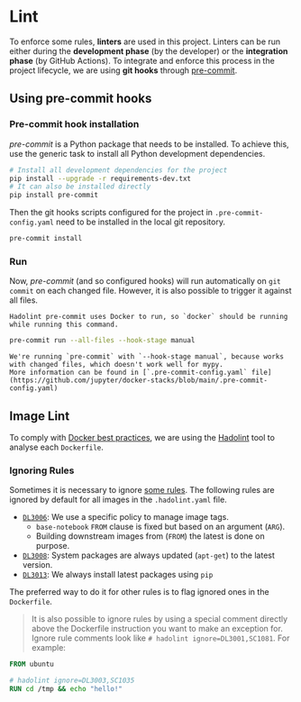 # Lint

To enforce some rules, **linters** are used in this project.
Linters can be run either during the **development phase** (by the developer) or the **integration phase** (by GitHub Actions).
To integrate and enforce this process in the project lifecycle, we are using **git hooks** through [pre-commit][pre-commit].

## Using pre-commit hooks

### Pre-commit hook installation

_pre-commit_ is a Python package that needs to be installed.
To achieve this, use the generic task to install all Python development dependencies.

```sh
# Install all development dependencies for the project
pip install --upgrade -r requirements-dev.txt
# It can also be installed directly
pip install pre-commit
```

Then the git hooks scripts configured for the project in `.pre-commit-config.yaml` need to be installed in the local git repository.

```sh
pre-commit install
```

### Run

Now, _pre-commit_ (and so configured hooks) will run automatically on `git commit` on each changed file.
However, it is also possible to trigger it against all files.

```{note}
Hadolint pre-commit uses Docker to run, so `docker` should be running while running this command.
```

```sh
pre-commit run --all-files --hook-stage manual
```

```{note}
We're running `pre-commit` with `--hook-stage manual`, because works with changed files, which doesn't work well for mypy.
More information can be found in [`.pre-commit-config.yaml` file](https://github.com/jupyter/docker-stacks/blob/main/.pre-commit-config.yaml)
```

## Image Lint

To comply with [Docker best practices][dbp], we are using the [Hadolint][hadolint] tool to analyse each `Dockerfile`.

### Ignoring Rules

Sometimes it is necessary to ignore [some rules][rules].
The following rules are ignored by default for all images in the `.hadolint.yaml` file.

- [`DL3006`][dl3006]: We use a specific policy to manage image tags.
  - `base-notebook` `FROM` clause is fixed but based on an argument (`ARG`).
  - Building downstream images from (`FROM`) the latest is done on purpose.
- [`DL3008`][dl3008]: System packages are always updated (`apt-get`) to the latest version.
- [`DL3013`][dl3013]: We always install latest packages using `pip`

The preferred way to do it for other rules is to flag ignored ones in the `Dockerfile`.

> It is also possible to ignore rules by using a special comment directly above the Dockerfile instruction you want to make an exception for.
> Ignore rule comments look like `# hadolint ignore=DL3001,SC1081`.
> For example:

```dockerfile
FROM ubuntu

# hadolint ignore=DL3003,SC1035
RUN cd /tmp && echo "hello!"
```

[hadolint]: https://github.com/hadolint/hadolint
[dbp]: https://docs.docker.com/develop/develop-images/dockerfile_best-practices
[rules]: https://github.com/hadolint/hadolint#rules
[dl3006]: https://github.com/hadolint/hadolint/wiki/DL3006
[dl3008]: https://github.com/hadolint/hadolint/wiki/DL3008
[dl3013]: https://github.com/hadolint/hadolint/wiki/DL3013
[pre-commit]: https://pre-commit.com/
